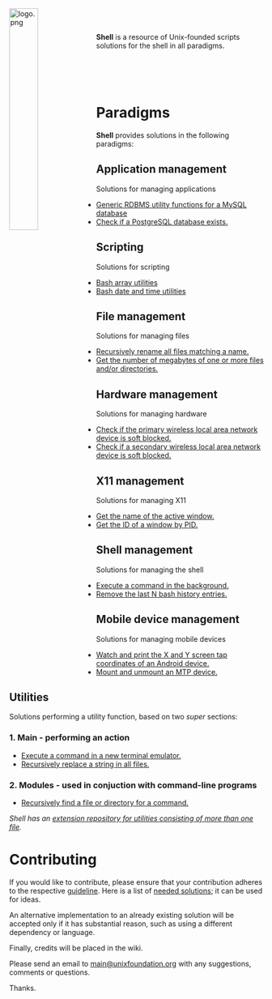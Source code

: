 
<img src='https://raw.githubusercontent.com/unixfoundation/shell/images/logo.png' width='33.5%' align='left' alt='logo.png'>
<br><br>

**Shell** is a resource of Unix-founded scripts solutions for the shell in all paradigms.
<br><br><br><br><br>

# Paradigms

**Shell** provides solutions in the following paradigms:

## Application management

Solutions for managing applications

* [Generic RDBMS utility functions for a MySQL database](functions_scripts/application_management/database/mysqldbutils)
* [Check if a PostgreSQL database exists.](one-liners/application_management/database/postgresql-database.one-liners)

## Scripting

Solutions for scripting

* [Bash array utilities](functions_scripts/scripting/bash/arrayutils.bash)
* [Bash date and time utilities](functions_scripts/scripting/bash/dateandtimeutils.bash)

## File management

Solutions for managing files

* [Recursively rename all files matching a name.](scripts/file_management-main/name_manipulation/recren)
* [Get the number of megabytes of one or more files and/or directories.](one-liners/file_management-output/file_information/file-property-information-retrieval.one-liners)

## Hardware management

Solutions for managing hardware

* [Check if the primary wireless local area network device is soft blocked.](scripts/hardware_management-output/device_information/iswlanblocked)
* [Check if a secondary wireless local area network device is soft blocked.](scripts/hardware_management-output/device_information/issecondarywlanblocked)

## X11 management

Solutions for managing X11

* [Get the name of the active window.](scripts/x11_management-output/window_property_information/getactvwindname)
* [Get the ID of a window by PID.](scripts/x11_management-output/window_property_information/getwindidbypid)

## Shell management

Solutions for managing the shell

* [Execute a command in the background.](scripts/shell_management-modules/process_management/execinbg)
* [Remove the last N bash history entries.](scripts/shell_management-main/history_management/remlastnbashhistentries)

## Mobile device management

Solutions for managing mobile devices

* [Watch and print the X and Y screen tap coordinates of an Android device.](scripts/mobile_device_management-android/hardware_management/getmobilescreentappos)
* [Mount and unmount an MTP device.](scripts/mobile_device_management-generic/management/mntmtp)

## Utilities

Solutions performing a utility function, based on two *super* sections:

### 1. Main - performing an action

* [Execute a command in a new terminal emulator.](scripts/utilities-main/general_program_management/execinnewterm)
* [Recursively replace a string in all files.](scripts/utilities-main/general_text_manipulation/recrep)

### 2. Modules - used in conjuction with command-line programs

* [Recursively find a file or directory for a command.](scripts/utilities-modules/general_program_management/findfileforcmd)

*Shell has an [extension repository for utilities consisting of more than one file](https://github.com/unixfoundation/shell.packaged-utilities).*

# Contributing

If you would like to contribute, please ensure that your contribution adheres to the respective [guideline](https://github.com/unixfoundation/shell/wiki). Here is a list of [needed solutions](https://github.com/unixfoundation/shell/wiki/Needed-solutions); it can be used for ideas.

An alternative implementation to an already existing solution will be accepted only if it has substantial reason, such as using a different dependency or language.

Finally, credits will be placed in the wiki.

Please send an email to main@unixfoundation.org with any suggestions, comments or questions.

Thanks.

